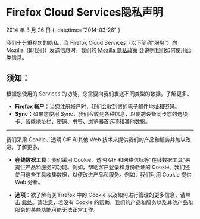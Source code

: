# Firefox Cloud Services隐私声明

2014 年 3 月 26 日
{: datetime="2014-03-26" }

我们十分重视您的隐私。当 Firefox Cloud Services（以下简称“服务”）向 Mozilla（即我们）发送信息时，我们的 [Mozilla 隐私政策](http://www.mozilla.org/en-US/privacy/) 会说明我们如何使用此类信息。

## 须知：

根据您使用的 Services 的功能，您需要向我们发送不同类型的数据。了解更多。

* **Firefox 帐户**：当您注册帐户时，我们会收到您的电子邮件地址和密码。 
* **Sync**：如果您使用 Sync，我们会收到各种信息，以便跨设备同步您的选项卡、智能地址栏、密码、书签、浏览器首选项和其他数据。  

---------------------------------------

我们采用 Cookie、透明 GIF 和其他 Web 技术来提供我们的产品和服务并加以改进。了解更多。

* **在线数据工具**：我们采用 Cookie、透明 GIF 和网络信标等“在线数据工具”来提供产品和服务的功能。例如，帮助客户登录和身份验证的 Cookie。我们还使用这些工具收集数据，以便改进产品和服务。例如，我们利用 Cookie 提供 Web 分析。 

* **选项**：欲了解有关 Firefox 中的 Cookie 以及如何进行管理的更多信息，请单击 [此处](https://support.mozilla.org/en-US/kb/cookies-information-websites-store-on-your-computer)。请注意，若没有 Cookie 的帮助，我们的产品和服务以及其他产品和服务的某些功能可能无法正常工作。
